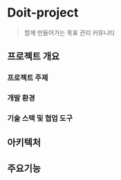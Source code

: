 # Doit-project
> 함께 만들어가는 목표 관리 커뮤니티 

## 프로젝트 개요

### 프로젝트 주제

### 개발 환경

### 기술 스택 및 협업 도구


## 아키텍처

## 주요기능
